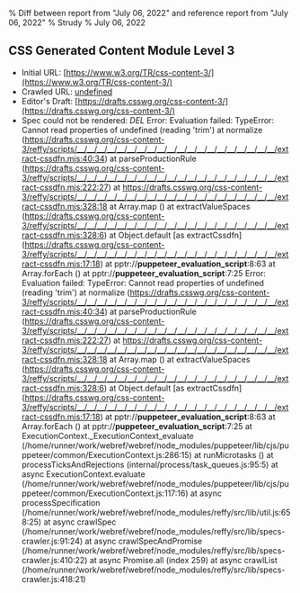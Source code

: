 % Diff between report from "July 06, 2022" and reference report from "July 06, 2022"
% Strudy
% July 06, 2022

## CSS Generated Content Module Level 3

- Initial URL: [https://www.w3.org/TR/css-content-3/](https://www.w3.org/TR/css-content-3/)
- Crawled URL: [undefined](undefined)
- Editor's Draft: [https://drafts.csswg.org/css-content-3/](https://drafts.csswg.org/css-content-3/)
- Spec could not be rendered: *DEL* Error: Evaluation failed: TypeError: Cannot read properties of undefined (reading 'trim')
    at normalize (https://drafts.csswg.org/css-content-3/reffy/scripts/__/__/__/__/__/__/__/__/__/__/__/__/__/__/__/__/__/__/__/__/extract-cssdfn.mjs:40:34)
    at parseProductionRule (https://drafts.csswg.org/css-content-3/reffy/scripts/__/__/__/__/__/__/__/__/__/__/__/__/__/__/__/__/__/__/__/__/extract-cssdfn.mjs:222:27)
    at https://drafts.csswg.org/css-content-3/reffy/scripts/__/__/__/__/__/__/__/__/__/__/__/__/__/__/__/__/__/__/__/__/extract-cssdfn.mjs:328:18
    at Array.map (<anonymous>)
    at extractValueSpaces (https://drafts.csswg.org/css-content-3/reffy/scripts/__/__/__/__/__/__/__/__/__/__/__/__/__/__/__/__/__/__/__/__/extract-cssdfn.mjs:328:6)
    at Object.default [as extractCssdfn] (https://drafts.csswg.org/css-content-3/reffy/scripts/__/__/__/__/__/__/__/__/__/__/__/__/__/__/__/__/__/__/__/__/extract-cssdfn.mjs:17:18)
    at pptr://__puppeteer_evaluation_script__:8:63
    at Array.forEach (<anonymous>)
    at pptr://__puppeteer_evaluation_script__:7:25 Error: Evaluation failed: TypeError: Cannot read properties of undefined (reading 'trim')
    at normalize (https://drafts.csswg.org/css-content-3/reffy/scripts/__/__/__/__/__/__/__/__/__/__/__/__/__/__/__/__/__/__/__/__/extract-cssdfn.mjs:40:34)
    at parseProductionRule (https://drafts.csswg.org/css-content-3/reffy/scripts/__/__/__/__/__/__/__/__/__/__/__/__/__/__/__/__/__/__/__/__/extract-cssdfn.mjs:222:27)
    at https://drafts.csswg.org/css-content-3/reffy/scripts/__/__/__/__/__/__/__/__/__/__/__/__/__/__/__/__/__/__/__/__/extract-cssdfn.mjs:328:18
    at Array.map (<anonymous>)
    at extractValueSpaces (https://drafts.csswg.org/css-content-3/reffy/scripts/__/__/__/__/__/__/__/__/__/__/__/__/__/__/__/__/__/__/__/__/extract-cssdfn.mjs:328:6)
    at Object.default [as extractCssdfn] (https://drafts.csswg.org/css-content-3/reffy/scripts/__/__/__/__/__/__/__/__/__/__/__/__/__/__/__/__/__/__/__/__/extract-cssdfn.mjs:17:18)
    at pptr://__puppeteer_evaluation_script__:8:63
    at Array.forEach (<anonymous>)
    at pptr://__puppeteer_evaluation_script__:7:25
    at ExecutionContext._ExecutionContext_evaluate (/home/runner/work/webref/webref/node_modules/puppeteer/lib/cjs/puppeteer/common/ExecutionContext.js:286:15)
    at runMicrotasks (<anonymous>)
    at processTicksAndRejections (internal/process/task_queues.js:95:5)
    at async ExecutionContext.evaluate (/home/runner/work/webref/webref/node_modules/puppeteer/lib/cjs/puppeteer/common/ExecutionContext.js:117:16)
    at async processSpecification (/home/runner/work/webref/webref/node_modules/reffy/src/lib/util.js:658:25)
    at async crawlSpec (/home/runner/work/webref/webref/node_modules/reffy/src/lib/specs-crawler.js:91:24)
    at async crawlSpecAndPromise (/home/runner/work/webref/webref/node_modules/reffy/src/lib/specs-crawler.js:410:22)
    at async Promise.all (index 259)
    at async crawlList (/home/runner/work/webref/webref/node_modules/reffy/src/lib/specs-crawler.js:418:21)



